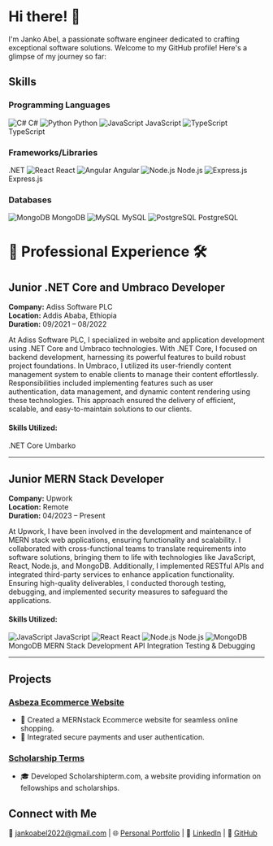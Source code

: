 # Hi there! 👋

I'm Janko Abel, a passionate software engineer dedicated to crafting exceptional software solutions. Welcome to my GitHub profile! Here's a glimpse of my journey so far:

## Skills

### Programming Languages
![C#](https://img.icons8.com/color/24/000000/c-sharp-logo.png) C#
![Python](https://img.icons8.com/color/24/000000/python.png) Python
![JavaScript](https://img.icons8.com/color/24/000000/javascript.png) JavaScript
![TypeScript](https://img.icons8.com/color/24/000000/typescript.png) TypeScript

### Frameworks/Libraries
.NET
![React](https://img.icons8.com/color/24/000000/react-native.png) React
![Angular](https://img.icons8.com/color/24/000000/angularjs.png) Angular
![Node.js](https://img.icons8.com/color/24/000000/nodejs.png) Node.js
![Express.js](https://img.icons8.com/color/24/000000/express.png) Express.js

### Databases
![MongoDB](https://img.icons8.com/color/24/000000/mongodb.png) MongoDB
![MySQL](https://img.icons8.com/color/24/000000/mysql.png) MySQL
![ PostgreSQL](https://upload.wikimedia.org/wikipedia/commons/thumb/2/29/Postgresql_elephant.svg/24px-Postgresql_elephant.svg.png) PostgreSQL


# 🚀 Professional Experience 🛠️

## Junior .NET Core and Umbraco Developer
**Company:** Adiss Software PLC  
**Location:** Addis Ababa, Ethiopia  
**Duration:** 09/2021 – 08/2022  

At Adiss Software PLC, I specialized in website and application development using .NET Core and Umbraco technologies. With .NET Core, I focused on backend development, harnessing its powerful features to build robust project foundations. In Umbraco, I utilized its user-friendly content management system to enable clients to manage their content effortlessly. Responsibilities included implementing features such as user authentication, data management, and dynamic content rendering using these technologies. This approach ensured the delivery of efficient, scalable, and easy-to-maintain solutions to our clients.

#### Skills Utilized:
.NET Core
 Umbarko

---

## Junior MERN Stack Developer
**Company:** Upwork  
**Location:** Remote  
**Duration:** 04/2023 – Present  

At Upwork, I have been involved in the development and maintenance of MERN stack web applications, ensuring functionality and scalability. I collaborated with cross-functional teams to translate requirements into software solutions, bringing them to life with technologies like JavaScript, React, Node.js, and MongoDB. Additionally, I implemented RESTful APIs and integrated third-party services to enhance application functionality. Ensuring high-quality deliverables, I conducted thorough testing, debugging, and implemented security measures to safeguard the applications.

#### Skills Utilized:
![JavaScript](https://img.icons8.com/color/24/000000/javascript.png) JavaScript
![React](https://img.icons8.com/color/24/000000/react-native.png) React
![Node.js](https://img.icons8.com/color/24/000000/nodejs.png) Node.js
![MongoDB](https://img.icons8.com/color/24/000000/mongodb.png) MongoDB
MERN Stack Development
API Integration
Testing & Debugging

---

## Projects

### [Asbeza Ecommerce Website](https://asbeza.net/)
- 🛒 Created a MERNstack Ecommerce website for seamless online shopping.
- 🔐 Integrated secure payments and user authentication.

### [Scholarship Terms](https://portfolio.abrshewube.tech/)
- 🎓 Developed Scholarshipterm.com, a website providing information on fellowships and scholarships.
  
## Connect with Me
📧 jankoabel2022@gmail.com | 🌐 [Personal Portfolio](https://janko-abel.vercel.app/) | 💼 [LinkedIn](https://www.linkedin.com/in/abel-janko-567964226/) | 🐙 [GitHub](https://github.com/jankoabel/)
